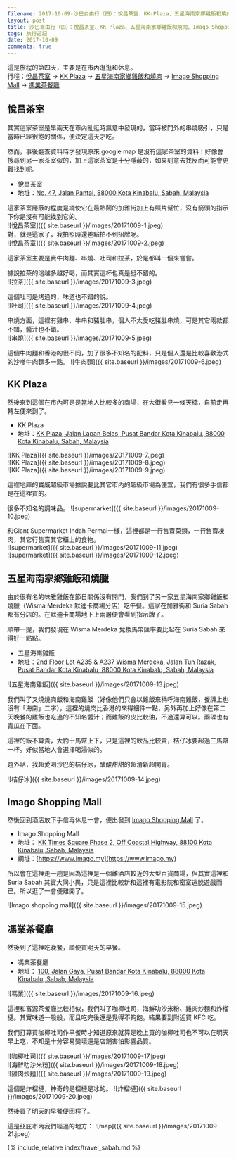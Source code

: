 ```yaml
---
filename: 2017-10-09-沙巴自由行（四）：悅昌茶室、KK-Plaza、五星海南家鄉雞飯和燒肉、Imago-Shopping-Mall、馮業茶餐廳.md
layout: post
title: 沙巴自由行（四）：悅昌茶室、KK Plaza、五星海南家鄉雞飯和燒肉、Imago Shopping Mall、馮業茶餐廳
tags: 旅行遊記
date: 2017-10-09
comments: true
---
```


這是旅程的第四天，主要是在市內逛逛和休息。  
行程：[悅昌茶室](https://www.google.com/maps/search/88000+Pusat+Bandar+Kota+Kinabalu%0A47,+Jalan+Pantai/data=!4m2!2m1!4b1?dg=dbrw&newdg=1) -> [KK Plaza](https://www.google.com.hk/maps/search/kk+plaza/data=!4m2!2m1!4b1?sa=X&hl=en-hk) -> [五星海南家鄉雞飯和燒肉](https://www.google.com.hk/maps/place//data=!4m2!3m1!1s0x323b6988b50f8ceb:0xd166ed348d3222e6?sa=X&hl=en-hk) ->  [Imago Shopping Mall](https://www.google.com.hk/maps/place//data=!4m2!3m1!1s0x323b69bf9343041b:0x33802475c032cd8c?sa=X&hl=en-hk) -> [馮業茶餐廳](https://www.google.com.hk/maps/place//data=!4m2!3m1!1s0x323b698580dc21b7:0xd6d549c846791539?sa=X&hl=en-hk)

## 悅昌茶室

其實這家茶室是早兩天在市內亂逛時無意中發現的，當時被門外的串燒吸引，只是當時已經很飽的關係，便決定這天才吃。

然而，事後翻查資料時才發現原來 google map 是沒有這家茶室的資料！好像會搜尋到另一家茶室似的，加上這家茶室是十分隱蔽的，如果刻意去找反而可能會更難找到呢。

* 悅昌茶室
* 地址：[No. 47, Jalan Pantai, 88000 Kota Kinabalu, Sabah, Malaysia](https://www.google.com/maps/search/88000+Pusat+Bandar+Kota+Kinabalu%0A47,+Jalan+Pantai/data=!4m2!2m1!4b1?dg=dbrw&newdg=1)

這家茶室隱蔽的程度是縱使它在最熱鬧的加雅街加上有照片幫忙，沒有箭頭的指示下你是沒有可能找到它的。  
![悅昌茶室]({{ site.baseurl }}/images/20171009-1.jpeg)  
對，就是這家了，我拍照時還差點拍不到招牌呢。  
![悅昌茶室]({{ site.baseurl }}/images/20171009-2.jpeg)  

這家茶室主要是賣牛肉麵、串燒、吐司和拉茶，於是都叫一個來嘗嘗。

據說拉茶的泡越多越好喝，而其實這杯也真是挺不錯的。  
![拉茶]({{ site.baseurl }}/images/20171009-3.jpeg)  

這個吐司是烤過的，味道也不錯的說。  
![吐司]({{ site.baseurl }}/images/20171009-4.jpeg)  

串燒方面，這裡有雞串、牛串和豬肚串，個人不太愛吃豬肚串燒，可是其它兩款都不錯，醬汁也不錯。  
![串燒]({{ site.baseurl }}/images/20171009-5.jpeg)  

這個牛肉麵和香港的很不同，加了很多不知名的配料，只是個人還是比較喜歡港式的沙嗲牛肉麵多一點。
![牛肉麵]({{ site.baseurl }}/images/20171009-6.jpeg)  

## KK Plaza

然後來到這個在市內可是是當地人比較多的商場，在大街看見一條天橋，自前走再轉左便來到了。

* KK Plaza
* 地址：[KK Plaza, Jalan Lapan Belas, Pusat Bandar Kota Kinabalu, 88000 Kota Kinabalu, Sabah, Malaysia](https://www.google.com.hk/maps/search/kk+plaza/data=!4m2!2m1!4b1?sa=X&hl=en-hk)

![KK Plaza]({{ site.baseurl }}/images/20171009-7.jpeg)  
![KK Plaza]({{ site.baseurl }}/images/20171009-8.jpeg)  
![KK Plaza]({{ site.baseurl }}/images/20171009-9.jpeg)  

這裡地庫的寶威超級市場據說要比其它市內的超級市場為便宜，我們有很多手信都是在這裡買的。

很多不知名的調味品。
![supermarket]({{ site.baseurl }}/images/20171009-10.jpeg)  

和Giant Supermarket Indah Permai一樣，這裡都是一行售賣菜類，一行售賣凍肉，其它行售賣其它櫃上的食物。  
![supermarket]({{ site.baseurl }}/images/20171009-11.jpeg)  
![supermarket]({{ site.baseurl }}/images/20171009-12.jpeg)  

## 五星海南家鄉雞飯和燒臘
由於很有名的味雅雞飯在節日關係沒有開門，我們到了另一家五星海南家鄉雞飯和燒臘（Wisma Merdeka 默迪卡商場分店）吃午餐。這家在加雅街和 Suria Sabah 都有分店的。在默迪卡商場地下上兩層便會看到指示牌了。

順帶一提，我們發現在 Wisma Merdeka 兌換馬幣匯率要比起在 Suria Sabah 來得好一點點。

* 五星海南雞飯
* 地址：[2nd Floor Lot A235 & A237 Wisma Merdeka, Jalan Tun Razak, Pusat Bandar Kota Kinabalu, 88000 Kota Kinabalu, Sabah, Malaysia](https://www.google.com.hk/maps/place//data=!4m2!3m1!1s0x323b6988b50f8ceb:0xd166ed348d3222e6?sa=X&hl=en-hk)

![五星海南雞飯]({{ site.baseurl }}/images/20171009-13.jpeg)  

我們叫了叉燒燒肉飯和海南雞飯（好像他們只會以雞飯來稱呼海南雞飯，餐牌上也沒有「海南」二字），這裡的燒肉比香港的來得細件一點，另外再加上好像在第二天晚餐的雞飯也吃過的不知名醬汁；而雞飯的皮比較油，不過還算可以。兩碟也有青瓜在下面。

這裡的飯不算貴，大約十馬幣上下，只是這裡的飲品比較貴，桔仔冰要超過三馬幣一杯。好似當地人會選擇喝湯似的。

題外話，我超愛喝沙巴的桔仔冰，酸酸甜甜的超清新超開胃。

![桔仔冰]({{ site.baseurl }}/images/20171009-14.jpeg)  

## Imago Shopping Mall
然後回到酒店放下手信再休息一會，便出發到 [Imago Shopping Mall](https://www.imago.my) 了。

* Imago Shopping Mall
* 地址： [KK Times Square Phase 2, Off Coastal Highway, 88100 Kota Kinabalu, Sabah, Malaysia](https://www.google.com.hk/maps/place//data=!4m2!3m1!1s0x323b69bf9343041b:0x33802475c032cd8c?sa=X&hl=en-hk)
* 網址：[https://www.imago.my](https://www.imago.my)

所以會在這裡走一趟是因為這裡是一個離酒店較近的大型百貨商場，但其實這裡和 Suria Sabah 其實大同小異，只是這裡比較新和這裡有電影院和密室逃脫遊戲而已。所以逛了一會便離開了。

![Imago shopping mall]({{ site.baseurl }}/images/20171009-15.jpeg)  

## 馮業茶餐廳

然後到了這裡吃晚餐，順便買明天的早餐。

* 馮業茶餐廳
* 地址： [100, Jalan Gaya, Pusat Bandar Kota Kinabalu, 88000 Kota Kinabalu, Sabah, Malaysia](https://www.google.com.hk/maps/place//data=!4m2!3m1!1s0x323b698580dc21b7:0xd6d549c846791539?sa=X&hl=en-hk)

![馮業]({{ site.baseurl }}/images/20171009-16.jpeg)  

這裡和富源茶餐廳比較相似，我們叫了咖椰吐司，海鮮叻沙米粉、雞肉炒麵和炸榴槤。其實味道一般般，而且吃完後還是覺得不夠飽。結果要到附近買 KFC 吃。

我們打算買咖椰吐司作早餐時才知道原來就算是晚上買的咖椰吐司也不可以在明天早上吃，不知是十分容易變壞還是店鋪害怕影響品質。

![咖椰吐司]({{ site.baseurl }}/images/20171009-17.jpeg)  
![海鮮叻沙米粉]({{ site.baseurl }}/images/20171009-18.jpeg)  
![雞肉炒麵]({{ site.baseurl }}/images/20171009-19.jpeg)  

這個是炸榴槤，神奇的是榴槤是冰的。 
![炸榴槤]({{ site.baseurl }}/images/20171009-20.jpeg)  

然後買了明天的早餐便回程了。

這是亞庇市內我們經過的地方：
![map]({{ site.baseurl }}/images/20171009-21.jpeg)  

{% include_relative index/travel_sabah.md %}